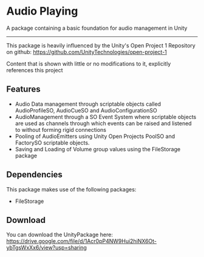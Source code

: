 # Audio Playing

A package containing a basic foundation for audio management in Unity

--------------------------------------
This package is heavily influenced by the Unity's Open Project 1 Repository on github:
https://github.com/UnityTechnologies/open-project-1

Content that is shown with little or no modifications to it, explicitly references this project

## Features

- Audio Data management through scriptable objects called AudioProfileSO, AudioCueSO and AudioConfigurationSO
- AudioManagement through a SO Event System where scriptable objects are used as channels through which events can be raised and listened to without forming rigid connections
- Pooling of AudioEmitters using Unity Open Projects PoolSO and FactorySO scriptable objects.
- Saving and Loading of Volume group values using the FileStorage package

## Dependencies

This package makes use of the following packages:
- FileStorage

## Download

You can download the UnityPackage here: https://drive.google.com/file/d/1Acr0pP4NW9Hui2hiNX6Ot-ybTgsWxXx6/view?usp=sharing

